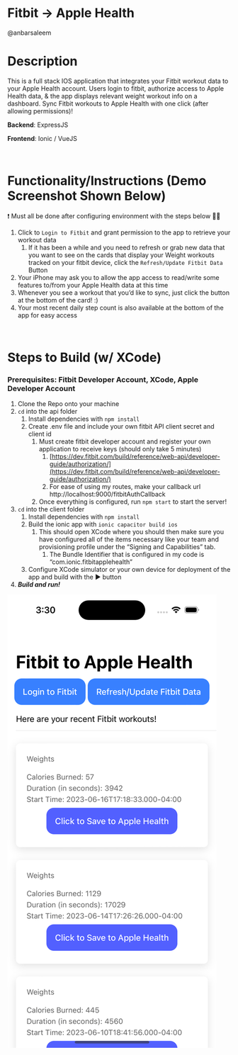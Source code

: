 # Fitbit → Apple Health

@anbarsaleem

# Description

This is a full stack IOS application that integrates your Fitbit workout data to your Apple Health account. Users login to fitbit, authorize access to Apple Health data, & the app displays relevant weight workout info on a dashboard. Sync Fitbit workouts to Apple Health with one click (after allowing permissions)!


<aside>

**Backend**: ExpressJS              

**Frontend**: Ionic / VueJS

</aside>  
</br>

# Functionality/Instructions (Demo Screenshot Shown Below)

<aside>
❗ Must all be done after configuring environment with the steps below 👍🏽

</aside>

1. Click to `Login to Fitbit` and grant permission to the app to retrieve your workout data
    1. If it has been a while and you need to refresh or grab new data that you want to see on the cards that display your Weight workouts tracked on your fitbit device, click the `Refresh/Update Fitbit Data` Button
2. Your iPhone may ask you to allow the app access to read/write some features to/from your Apple Health data at this time
3. Whenever you see a workout that you’d like to sync, just click the button at the bottom of the card! :)
4. Your most recent daily step count is also available at the bottom of the app for easy access
</br>

# Steps to Build (w/ XCode)

### Prerequisites: Fitbit Developer Account, XCode, Apple Developer Account

1. Clone the Repo onto your machine
2. `cd` into the api folder
    1. Install dependencies with `npm install`
    2. Create .env file and include your own fitbit API client secret and client id
        1. Must create fitbit developer account and register your own application to receive keys (should only take 5 minutes)
            1. [https://dev.fitbit.com/build/reference/web-api/developer-guide/authorization/](https://dev.fitbit.com/build/reference/web-api/developer-guide/authorization/)
            2. For ease of using my routes, make your callback url http://localhost:9000/fitbitAuthCallback
        2. Once everything is configured, run `npm start` to start the server!
3. `cd` into the client folder
    1. Install dependencies with `npm install`
    2. Build the ionic app with `ionic capacitor build ios`
        1. This should open XCode where you should then make sure you have configured all of the items necessary like your team and provisioning profile under the “Signing and Capabilities” tab.
            1. The Bundle Identifier that is configured in my code is “com.ionic.fitbitapplehealth”
    3. Configure XCode simulator or your own device for deployment of the app and build with the ▶️ button
4. ***Build and run!***

![Demo Screenshot](/demo_screenshot.png)
